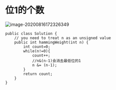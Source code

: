 # 位1的个数

![image-20200816172326349](C:\Users\LY\AppData\Roaming\Typora\typora-user-images\image-20200816172326349.png)

```
public class Solution {
    // you need to treat n as an unsigned value
    public int hammingWeight(int n) {
        int count=0;
        while(n!=0){
            count++;
            //n&(n-1)会消去最低位的1
            n &= (n-1);
        }
        return count;        
    }
}
```

